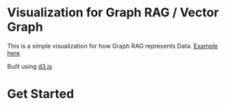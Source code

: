 # Visualization for Graph RAG / Vector Graph

This is a simple visualization for how Graph RAG represents Data. [Example here](https://github.com/datastax/graph-rag-example)

Built using [d3.js](https://d3js.org/)

# Get Started

